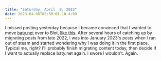 ```yaml
---
title: "Saturday, April  8, 2023"
date: 2023-04-08T05:59:01.10-4:00
---
```


I missed posting yesterday because I became convinced that I wanted to move [baty.net](https://baty.net) over to Blot, [like this](https://jackbaty.blot.im). After several hours of catching up by migrating posts from late 2022, I was into January 2023's posts when I ran out of steam and started wondering why I was doing it in the first place. Typical me, right? I'll probably finish migrating content today, then decide if I want to actually replace baty.net again. I swore I wouldn't. Again.
